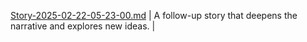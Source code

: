 
[Story-2025-02-22-05-23-00.md](Story-2025-02-22-05-23-00.md) | A follow-up story that deepens the narrative and explores new ideas. |